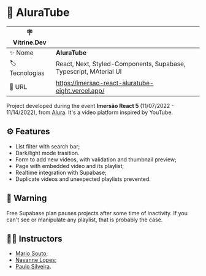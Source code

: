 
# 📼 AluraTube

| :placard: Vitrine.Dev |     |
| -------------  | --- |
| :sparkles: Nome        | **AluraTube**
| :label: Tecnologias | React, Next, Styled-Components, Supabase, Typescript, MAterial UI
| :rocket: URL         | https://imersao-react-aluratube-eight.vercel.app/

Project developed during the event **Imersão React 5** (11/07/2022 - 11/14/2022), from [Alura](https://www.alura.com.br). 
It's a video platform inspired by YouTube.

## ⚙️ Features

- List filter with search bar;
- Dark/light mode trasition.
- Form to add new videos, with validation and thumbnail preview;
- Page with embedded video and its playlist;
- Realtime integration with Supabase;
- Duplicate videos and unexpected playlists prevented.

## 🚨 Warning

Free Supabase plan pauses projects after some time of inactivity. If you can't see or manipulate any playlist, that is probably the case.

## 👨‍🏫 Instructors

- [Mario Souto](https://github.com/omariosouto);
- [Nayanne Lopes](https://github.com/NayanneBatista);
- [Paulo Silveira](https://github.com/peas).
